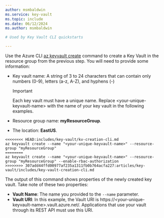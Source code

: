 ```yaml
---
author: msmbaldwin
ms.service: key-vault
ms.topic: include
ms.date: 06/12/2024
ms.author: msmbaldwin

# Used by Key Vault CLI quickstarts

---
```


Use the Azure CLI [az keyvault create](/cli/azure/keyvault#az-keyvault-create) command to create a Key Vault in the resource group from the previous step. You will need to provide some information:

- Key vault name: A string of 3 to 24 characters that can contain only numbers (0-9), letters (a-z, A-Z), and hyphens (-)

  > [!Important]
  > Each key vault must have a unique name. Replace \<your-unique-keyvault-name\> with the name of your key vault in the following examples.

- Resource group name: **myResourceGroup**.
- The location: **EastUS**.

```azurecli
<<<<<<<< HEAD:includes/key-vault/kv-creation-cli.md
az keyvault create --name "<your-unique-keyvault-name>" --resource-group "myResourceGroup"
========
az keyvault create --name "<your-unique-keyvault-name>" --resource-group "myResourceGroup" --enable-rbac-authorization
>>>>>>>> 307add44ffd00977af235a1311fb0b764acfa227:articles/key-vault/includes/key-vault-creation-cli.md
```

The output of this command shows properties of the newly created key vault. Take note of these two properties:

- **Vault Name**: The name you provided to the `--name` parameter.
- **Vault URI**: In this example, the Vault URI is https://&lt;your-unique-keyvault-name&gt;.vault.azure.net/. Applications that use your vault through its REST API must use this URI.
